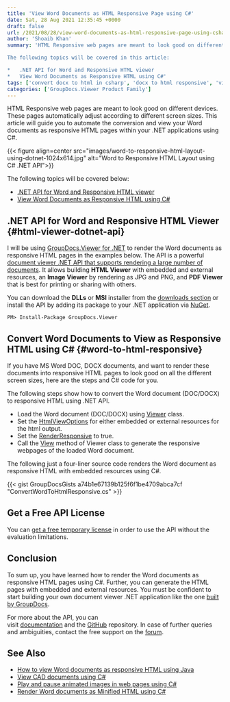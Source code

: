 ```yaml
---
title: 'View Word Documents as HTML Responsive Page using C#'
date: Sat, 28 Aug 2021 12:35:45 +0000
draft: false
url: /2021/08/28/view-word-documents-as-html-responsive-page-using-csharp/
author: 'Shoaib Khan'
summary: 'HTML Responsive web pages are meant to look good on different devices. These pages automatically adjust according to different screen sizes. This article will guide you to automate the conversion and view your Word documents as responsive HTML pages within your .NET applications using C#.

The following topics will be covered in this article:

*   .NET API for Word and Responsive HTML viewer
*   View Word Documents as Responsive HTML using C#'
tags: ['convert docx to html in csharp', 'docx to html responsive', 'view word as html responsive', 'Word to HTML in CSharp']
categories: ['GroupDocs.Viewer Product Family']
---
```


HTML Responsive web pages are meant to look good on different devices. These pages automatically adjust according to different screen sizes. This article will guide you to automate the conversion and view your Word documents as responsive HTML pages within your .NET applications using C#.



{{< figure align=center src="images/word-to-responsive-html-layout-using-dotnet-1024x614.jpg" alt="Word to Responsive HTML Layout using C# .NET API">}}


The following topics will be covered below:

*   [.NET API for Word and Responsive HTML viewer](#html-viewer-dotnet-api)
*   [View Word Documents as Responsive HTML using C#](#word-to-html-responsive)

## .NET API for Word and Responsive HTML Viewer {#html-viewer-dotnet-api}

I will be using [GroupDocs.Viewer for .NET](https://products.groupdocs.com/viewer/net/) to render the Word documents as responsive HTML pages in the examples below. The API is a powerful [document viewer .NET API that supports rendering a large number of documents](https://docs.groupdocs.com/viewer/net/supported-document-formats/). It allows building **HTML Viewer** with embedded and external resources, an **Image Viewer** by rendering as JPG and PNG, and **PDF Viewer** that is best for printing or sharing with others.

You can download the **DLLs** or **MSI** installer from the [downloads section](https://downloads.groupdocs.com/viewer) or install the API by adding its package to your .NET application via [NuGet](https://www.nuget.org/packages/groupdocs.viewer).

```
PM> Install-Package GroupDocs.Viewer
```

## Convert Word Documents to View as Responsive HTML using C# {#word-to-html-responsive}

If you have MS Word DOC, DOCX documents, and want to render these documents into responsive HTML pages to look good on all the different screen sizes, here are the steps and C# code for you.

The following steps show how to convert the Word document (DOC/DOCX) to responsive HTML using .NET API.

*   Load the Word document (DOC/DOCX) using [Viewer](https://apireference.groupdocs.com/viewer/net/groupdocs.viewer/viewer) class.
*   Set the [HtmlViewOptions](https://apireference.groupdocs.com/viewer/net/groupdocs.viewer.options/htmlviewoptions) for either embedded or external resources for the html output.
*   Set the [RenderResponsive](https://apireference.groupdocs.com/viewer/net/groupdocs.viewer.options/htmlviewoptions/properties/renderresponsive) to true.
*   Call the [View](https://apireference.groupdocs.com/viewer/net/groupdocs.viewer/viewer/methods/view/index) method of Viewer class to generate the responsive webpages of the loaded Word document.

The following just a four-liner source code renders the Word document as responsive HTML with embedded resources using C#.

{{< gist GroupDocsGists a74b1e67139b125f6f1be4709abca7cf "ConvertWordToHtmlResponsive.cs" >}}

## Get a Free API License

You can [get a free temporary license](https://purchase.groupdocs.com/temporary-license) in order to use the API without the evaluation limitations.

## Conclusion

To sum up, you have learned how to render the Word documents as responsive HTML pages using C#. Further, you can generate the HTML pages with embedded and external resources. You must be confident to start building your own document viewer .NET application like the one [built by GroupDocs](https://products.groupdocs.app/viewer/total).

For more about the API, you can visit [documentation](https://docs.groupdocs.com/viewer/net/) and the [GitHub](https://github.com/groupdocs-viewer) repository. In case of further queries and ambiguities, contact the free support on the [forum](https://forum.groupdocs.com/c/assembly).

## See Also

*   [How to view Word documents as responsive HTML using Java](https://blog.groupdocs.com/2021/09/23/view-word-documents-as-responsive-html-page-using-java/)
*   [View CAD documents using C#](https://blog.groupdocs.com/2021/04/27/view-cad-documents-using-charp/)
*   [Play and pause animated images in web pages using C#](https://blog.groupdocs.com/2021/02/28/play-pause-animated-gif-and-apng-in-web-pages-using-csharp/)
*   [Render Word documents as Minified HTML using C#](https://blog.groupdocs.com/2022/02/25/render-word-documents-as-clean-html-using-csharp/)




